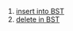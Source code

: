 1. [insert into BST](https://github.com/Maniabhishek/Data-Structure-And-Algorithm/blob/main/12.BinarySearchTree/e.insertIntoBST.md)
2. [delete in BST](https://github.com/Maniabhishek/Data-Structure-And-Algorithm/blob/main/12.BinarySearchTree/f.deleteInBST.md)
